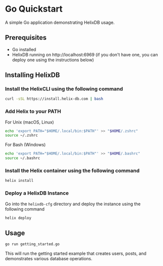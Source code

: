 # Go Quickstart

A simple Go application demonstrating HelixDB usage.

## Prerequisites
- Go installed
- HelixDB running on http://localhost:6969 (if you don't have one, you can deploy one using the instructions below)

## Installing HelixDB

### Install the HelixCLI using the following command

```bash
curl -sSL https://install.helix-db.com | bash
```
### Add Helix to your PATH

For Unix (macOS, Linux)
```bash
echo 'export PATH="$HOME/.local/bin:$PATH"' >> "$HOME/.zshrc"
source ~/.zshrc
```

For Bash (Windows)
```bash Bash (Windows)
echo 'export PATH="$HOME/.local/bin:$PATH"' >> "$HOME/.bashrc"
source ~/.bashrc
```
### Install the Helix container using the following command

```bash
helix install
```

### Deploy a HelixDB Instance
Go into the `helixdb-cfg` directory and deploy the instance using the following command
```bash
helix deploy
```

## Usage

```bash
go run getting_started.go
```

This will run the getting started example that creates users, posts, and demonstrates various database operations.